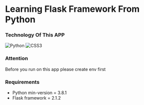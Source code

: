 # Learning Flask Framework From Python

### Technology Of This APP

<img alt="Python" src="https://img.shields.io/badge/Python-14354C?style=for-the-badge&logo=python&logoColor=white">

<img alt="CSS3" src="https://img.shields.io/badge/css3%20-%231572B6.svg?&style=for-the-badge&logo=css3&logoColor=white">

### Attention
  Before you run on this app please create env first

### Requirements 
* Python min-version = 3.8.1
* Flask framework =  2.1.2

